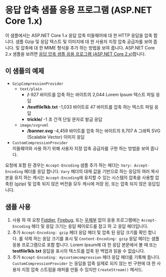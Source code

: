 # <a name="response-compression-sample-application-aspnet-core-1x"></a>응답 압축 샘플 응용 프로그램 (ASP.NET Core 1.x)

이 샘플에서는 ASP.NET Core 1.x 응답 압축 미들웨어에 대 한 HTTP 응답을 압축 합니다. 샘플 Gzip 및 응답 텍스트 및 이미지에 대 한 사용자 지정 압축 공급자를 보여 줍니다. 및 압축에 대 한 MIME 형식을 추가 하는 방법을 보여 줍니다. ASP.NET Core 2.x 샘플을 보려면 [응답 압축 샘플 응용 프로그램 (ASP.NET Core 2.x)](https://github.com/aspnet/Docs/tree/master/aspnetcore/performance/response-compression/samples/2.x)합니다.

## <a name="examples-in-this-sample"></a>이 샘플의 예제
* `GzipCompressionProvider`
  * `text/plain`
    * **/**-927 바이트를 압축 하는 바이트의 2,044 Lorem Ipsum 텍스트 파일 응답
    * **/testfile1kb.txt** -1,033 바이트로 47 바이트를 압축 하는 텍스트 파일 응답
    * **trickle/** -1 초 간격 단일 문자로 발급 응답 
  * `image/svg+xml`
    * **/banner.svg** -4,459 바이트를 압축 하는 바이트의 9,707 A 그래픽 SVG (Scalable Vector) 이미지 응답
* `CustomCompressionProvider`<br>미들웨어와 사용 하기 위해 사용자 지정 압축 공급자를 구현 하는 방법을 보여 줍니다.

요청에 포함 된 경우는 `Accept-Encoding` 샘플 추가 하는 헤더는 `Vary: Accept-Encoding` 헤더를 응답 합니다. `Vary` 헤더의 대체 값을 기반으로 하는 응답의 여러 복사본을 유지 하는 캐시는 `Accept-Encoding`에 유지할 수 있는 시스템의 압축을 사용할 압축된 (gzip) 및 압축 되지 않은 버전을 모두 캐시에 저장 된, 또는 압축 되지 않은 응답입니다.

## <a name="using-the-sample"></a>샘플 사용
1. 사용 하 여 요청 [Fiddler](http://www.telerik.com/fiddler), [Firebug](http://getfirebug.com/), 또는 [우체부](https://www.getpostman.com/) 없이 응용 프로그램에는 `Accept-Encoding` 헤더 및 응답 크기는 응답 페이로드를 참고 하 고 응답 헤더입니다.
2. 추가 `Accept-Encoding: gzip` 헤더 응답 헤더 및 압축 된 응답 크기를 확인 합니다. 를 삭제 하는 응답 크기를 표시 및 `Content-Encoding: gzip` 응답 헤더는 샘플 응용 프로그램으로 포함 합니다. Lorem Ipsum에 대 한 응답 본문에서 볼 때 또는 **testfile1kb.txt** 응답을 표시의 텍스트를 압축 된 백업과 읽을 수 없습니다.
3. 추가 `Accept-Encoding: mycustomcompression` 헤더 응답 헤더를 기록해 둡니다. `CustomCompressionProvider` 는 응답을 압축 실제로 되지 않는 빈 구현에 대 한 사용자 지정 압축 스트림을 래퍼를 만들 수 있지만 `CreateStream()` 메서드.

